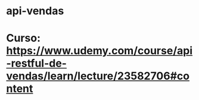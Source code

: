 # api-vendas
# Curso: https://www.udemy.com/course/api-restful-de-vendas/learn/lecture/23582706#content
